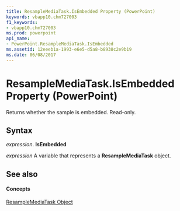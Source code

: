 ```yaml
---
title: ResampleMediaTask.IsEmbedded Property (PowerPoint)
keywords: vbapp10.chm727003
f1_keywords:
- vbapp10.chm727003
ms.prod: powerpoint
api_name:
- PowerPoint.ResampleMediaTask.IsEmbedded
ms.assetid: 12eeeb1a-1993-e6e5-d5a8-b8938c2e9b19
ms.date: 06/08/2017
---
```



# ResampleMediaTask.IsEmbedded Property (PowerPoint)

Returns whether the sample is embedded. Read-only.


## Syntax

 _expression_. **IsEmbedded**

 _expression_ A variable that represents a **ResampleMediaTask** object.


## See also


#### Concepts


[ResampleMediaTask Object](PowerPoint.ResampleMediaTask.md)


